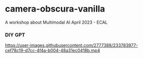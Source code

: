 # camera-obscura-vanilla

A workshop about Multimodal AI
April 2023 - ECAL

### DIY GPT

https://user-images.githubusercontent.com/2777388/233783977-cef78c19-d7cc-4f4a-b004-48a31ec0418b.mp4
